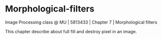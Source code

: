 # Morphological-filters
Image Processing class @ MU | 5813433 | Chapter 7 | Morphological filters

This chapter describe about full fill and destroy pixel in an image.
